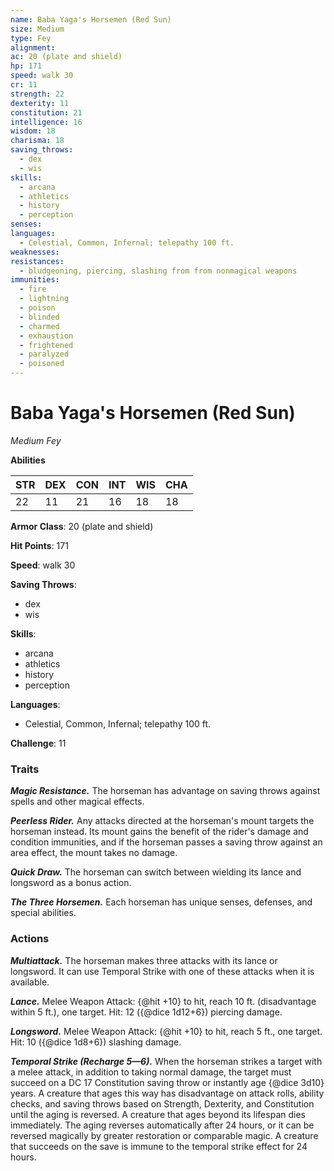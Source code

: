 ```yaml
---
name: Baba Yaga's Horsemen (Red Sun)
size: Medium
type: Fey
alignment: 
ac: 20 (plate and shield)
hp: 171
speed: walk 30
cr: 11
strength: 22
dexterity: 11
constitution: 21
intelligence: 16
wisdom: 18
charisma: 18
saving_throws:
  - dex
  - wis
skills:
  - arcana
  - athletics
  - history
  - perception
senses: 
languages:
  - Celestial, Common, Infernal; telepathy 100 ft.
weaknesses:
resistances:
  - bludgeoning, piercing, slashing from from nonmagical weapons
immunities:
  - fire
  - lightning
  - poison
  - blinded
  - charmed
  - exhaustion
  - frightened
  - paralyzed
  - poisoned
---
```


# Baba Yaga's Horsemen (Red Sun)

*Medium Fey*

**Abilities**

| STR | DEX | CON | INT | WIS | CHA |
| --- | --- | --- | --- | --- | --- |
| 22 | 11 | 21 | 16 | 18 | 18 |

**Armor Class**: 20 (plate and shield)

**Hit Points**: 171

**Speed**: walk 30

**Saving Throws**:
  - dex
  - wis

**Skills**:
  - arcana
  - athletics
  - history
  - perception

**Languages**:
  - Celestial, Common, Infernal; telepathy 100 ft.

**Challenge**: 11

### Traits
***Magic Resistance.*** The horseman has advantage on saving throws against spells and other magical effects.

***Peerless Rider.*** Any attacks directed at the horseman's mount targets the horseman instead. Its mount gains the benefit of the rider's damage and condition immunities, and if the horseman passes a saving throw against an area effect, the mount takes no damage.

***Quick Draw.*** The horseman can switch between wielding its lance and longsword as a bonus action.

***The Three Horsemen.*** Each horseman has unique senses, defenses, and special abilities.

### Actions
***Multiattack.*** The horseman makes three attacks with its lance or longsword. It can use Temporal Strike with one of these attacks when it is available.

***Lance.*** Melee Weapon Attack: {@hit +10} to hit, reach 10 ft. (disadvantage within 5 ft.), one target. Hit: 12 ({@dice 1d12+6}) piercing damage.

***Longsword.*** Melee Weapon Attack: {@hit +10} to hit, reach 5 ft., one target. Hit: 10 ({@dice 1d8+6}) slashing damage.

***Temporal Strike (Recharge 5—6).*** When the horseman strikes a target with a melee attack, in addition to taking normal damage, the target must succeed on a DC 17 Constitution saving throw or instantly age {@dice 3d10} years. A creature that ages this way has disadvantage on attack rolls, ability checks, and saving throws based on Strength, Dexterity, and Constitution until the aging is reversed. A creature that ages beyond its lifespan dies immediately. The aging reverses automatically after 24 hours, or it can be reversed magically by greater restoration or comparable magic. A creature that succeeds on the save is immune to the temporal strike effect for 24 hours.

